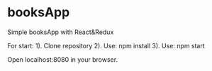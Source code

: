 # booksApp
Simple booksApp with React&amp;Redux

For start: 
1). Clone repository
2). Use: npm install
3). Use: npm start

Open localhost:8080 in your browser.
